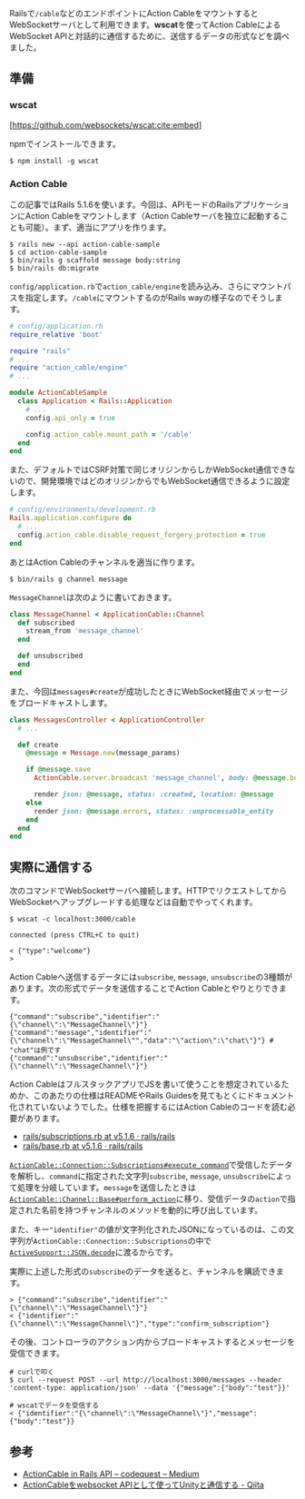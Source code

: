<!-- wscatでAction Cableと通信する -->

Railsで`/cable`などのエンドポイントにAction CableをマウントするとWebSocketサーバとして利用できます。**wscat**を使ってAction CableによるWebSocket APIと対話的に通信するために、送信するデータの形式などを調べました。

## 準備

### wscat

[https://github.com/websockets/wscat:cite:embed]

npmでインストールできます。

```
$ npm install -g wscat
```

### Action Cable

この記事ではRails 5.1.6を使います。今回は、APIモードのRailsアプリケーションにAction Cableをマウントします（Action Cableサーバを独立に起動することも可能）。まず、適当にアプリを作ります。

```
$ rails new --api action-cable-sample
$ cd action-cable-sample
$ bin/rails g scaffold message body:string
$ bin/rails db:migrate
```

`config/application.rb`で`action_cable/engine`を読み込み、さらにマウントパスを指定します。`/cable`にマウントするのがRails wayの様子なのでそうします。

```ruby
# config/application.rb
require_relative 'boot'

require "rails"
# ...
require "action_cable/engine"
# ...

module ActionCableSample
  class Application < Rails::Application
    # ...
    config.api_only = true

    config.action_cable.mount_path = '/cable'
  end
end
```

また、デフォルトではCSRF対策で同じオリジンからしかWebSocket通信できないので、開発環境ではどのオリジンからでもWebSocket通信できるように設定します。

```ruby
# config/environments/development.rb
Rails.application.configure do
  # ...
  config.action_cable.disable_request_forgery_protection = true
end
```

あとはAction Cableのチャンネルを適当に作ります。

```
$ bin/rails g channel message
```

`MessageChannel`は次のように書いておきます。

```ruby
class MessageChannel < ApplicationCable::Channel
  def subscribed
    stream_from 'message_channel'
  end

  def unsubscribed
  end
end
```

また、今回は`messages#create`が成功したときにWebSocket経由でメッセージをブロードキャストします。

```ruby
class MessagesController < ApplicationController
  # ...

  def create
    @message = Message.new(message_params)

    if @message.save
      ActionCable.server.broadcast 'message_channel', body: @message.body

      render json: @message, status: :created, location: @message
    else
      render json: @message.errors, status: :unprocessable_entity
    end
  end
end
```

## 実際に通信する

次のコマンドでWebSocketサーバへ接続します。HTTPでリクエストしてからWebSocketへアップグレードする処理などは自動でやってくれます。

```
$ wscat -c localhost:3000/cable

connected (press CTRL+C to quit)

< {"type":"welcome"}
>
```

Action Cableへ送信するデータには`subscribe`, `message`, `unsubscribe`の3種類があります。次の形式でデータを送信することでAction Cableとやりとりできます。

```
{"command":"subscribe","identifier":"{\"channel\":\"MessageChannel\"}"}
{"command":"message","identifier":"{\"channel\":\"MessageChannel\"","data":"\"action\":\"chat\"}"} # "chat"は例です
{"command":"unsubscribe","identifier":"{\"channel\":\"MessageChannel\"}"}
```

Action CableはフルスタックアプリでJSを書いて使うことを想定されているためか、このあたりの仕様はREADMEやRails Guidesを見てもとくにドキュメント化されていないようでした。仕様を把握するにはAction Cableのコードを読む必要があります。

- [rails/subscriptions.rb at v5.1.6 · rails/rails](https://github.com/rails/rails/blob/v5.1.6/actioncable/lib/action_cable/connection/subscriptions.rb)
- [rails/base.rb at v5.1.6 · rails/rails](https://github.com/rails/rails/blob/v5.1.6/actioncable/lib/action_cable/channel/base.rb)

[`ActionCable::Connection::Subscriptions#execute_command`](https://github.com/rails/rails/blob/0ae59ea828ed20141af0d4c9ed9130eb47ce55f3/actioncable/lib/action_cable/connection/subscriptions.rb#L13-L23)で受信したデータを解析し、`command`に指定された文字列`subscribe`, `message`, `unsubscribe`によって処理を分岐しています。`message`を送信したときは[`ActionCable::Channel::Base#perform_action`](https://github.com/rails/rails/blob/0ae59ea828ed20141af0d4c9ed9130eb47ce55f3/actioncable/lib/action_cable/channel/base.rb#L160-L171)に移り、受信データの`action`で指定された名前を持つチャンネルのメソッドを動的に呼び出しています。

また、キー`"identifier"`の値が文字列化されたJSONになっているのは、この文字列が`ActionCable::Connection::Subscriptions`の中で[`ActiveSupport::JSON.decode`](http://api.rubyonrails.org/v5.1.6/classes/ActiveSupport/JSON.html#method-c-decode)に渡るからです。

実際に上述した形式の`subscribe`のデータを送ると、チャンネルを購読できます。

```
> {"command":"subscribe","identifier":"{\"channel\":\"MessageChannel\"}"}
< {"identifier":"{\"channel\":\"MessageChannel\"}","type":"confirm_subscription"}
```

その後、コントローラのアクション内からブロードキャストするとメッセージを受信できます。

```
# curlで叩く
$ curl --request POST --url http://localhost:3000/messages --header 'content-type: application/json' --data '{"message":{"body":"test"}}'

# wscatでデータを受信する
< {"identifier":"{\"channel\":\"MessageChannel\"}","message":{"body":"test"}}
```

## 参考

- [ActionCable in Rails API – codequest – Medium](https://medium.com/codequest/actioncable-in-rails-api-f087b65c860d)
- [ActionCableをwebsocket APIとして使ってUnityと通信する - Qiita](https://qiita.com/wakaba260/items/b23721d5cfd73cd47ada)
